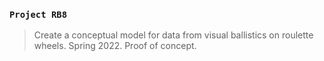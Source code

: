 ### `Project RB8`
> Create a conceptual model for data from visual ballistics on roulette wheels. Spring 2022. Proof of concept.
